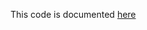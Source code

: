 This code is documented [here](https://www.bmc.com/blogs/working-streaming-twitter-data-using-kafka/)

